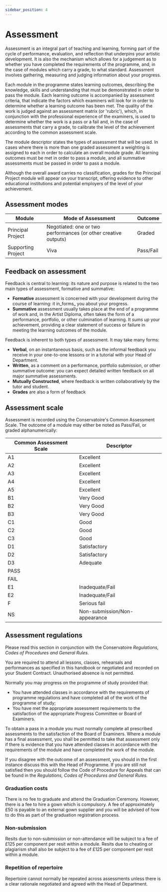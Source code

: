 ```yaml
---
sidebar_position: 4
---
```




# Assessment

Assessment is an integral part of teaching and learning, forming part of the cycle of performance, evaluation, and reflection that underpins your artistic development. It is also the mechanism which allows for a judgement as to whether you have completed the requirements of the programme, and, in the case of modules which carry a grade, to what standard. Assessment involves gathering, measuring and judging information about your progress.

Each module in the programme states learning outcomes, describing the knowledge, skills and understanding that must be demonstrated in order to pass the module. Each learning outcome is accompanied by assessment criteria, that indicate the factors which examiners will look for in order to determine whether a learning outcome has been met. The quality of the work is judged against an assessment matrix (or 'rubric'), which, in conjunction with the professional experience of the examiners, is used to determine whether the work is a pass or a fail and, in the case of assessments that carry a grade, to calibrate the level of the achievement according to the common assessment scale.

The module descriptor states the types of assessment that will be used. In cases where there is more than one graded assessment a weighting is assigned to each in order to calculate an overall module grade. All learning outcomes must be met in order to pass a module, and all summative assessments must be passed in order to pass a module.

Although the overall award carries no classification, grades for the Principal Project module will appear on your transcript, offering evidence to other educational institutions and potential employers of the level of your achievement.

## Assessment modes

| Module | Mode of Assessment | Outcome |
| --- | --- | --- |
| Principal Project | Negotiated: one or two performances (or other creative outputs) | Graded |
| Supporting Project | Viva | Pass/Fail |

## Feedback on assessment

Feedback is central to learning: its nature and purpose is related to the two main types of assessment, formative and summative:

- **Formative** assessment is concerned with your development during the course of learning: it in_forms_ you about your progress.
- **Summative** assessment usually takes place at the end of a programme of work and, in the Artist Diploma, often takes the form of a performance, portfolio, or other culmination of learning. It _sums up_ your achievement, providing a clear statement of success or failure in meeting the learning outcomes of the module.

Feedback is inherent to both types of assessment. It may take many forms:

- **Verbal**, on an instantaneous basis, such as the informal feedback you receive in your one-to-one lessons or in a tutorial with your Head of Department.
- **Written**, as a comment on a performance, portfolio submission, or other summative outcome: you can expect detailed written feedback on all major summative assessments.
- **Mutually Constructed**, where feedback is written collaboratively by the tutor and student.
- **Grades** are also a form of feedback

## Assessment scale

Assessment is recorded using the Conservatoire's Common Assessment Scale. The outcome of a module may either be noted as Pass/Fail, or graded alphanumerically:

| **Common Assessment Scale** | **Descriptor** |
| --- | --- |
| A1 | Excellent |
| A2 | Excellent |
| A3 | Excellent |
| A4 | Excellent |
| A5 | Excellent |
| B1 | Very Good |
| B2 | Very Good |
| B3 | Very Good |
| C1 | Good |
| C2 | Good |
| C3 | Good |
| D1 | Satisfactory |
| D2 | Satisfactory |
| D3 | Adequate |
| PASS |
| FAIL |
| E1 | Inadequate/Fail |
| E2 | Inadequate/Fail |
| F | Serious fail |
| NS | Non-submission/Non-appearance |

## Assessment regulations

Please read this section in conjunction with the Conservatoire _Regulations, Codes of Procedures and General Rules._

You are required to attend all lessons, classes, rehearsals and performances as specified in this handbook or negotiated and recorded on your Student Contract. Unauthorised absence is not permitted.

Normally you may progress on the programme of study provided that:

- You have attended classes in accordance with the requirements of programme regulations and have completed all of the work of the programme of study;
- You have met the appropriate assessment requirements to the satisfaction of the appropriate Progress Committee or Board of Examiners.

To obtain a pass in a module you must normally complete all prescribed assessments to the satisfaction of the Board of Examiners. Where a module has a final assessment, you shall be permitted to take that assessment only if there is evidence that you have attended classes in accordance with the requirements of the module and have completed the work of the module.

If you disagree with the outcome of an assessment, you should in the first instance discuss this with the Head of Programme. If you are still not satisfied then you should follow the Code of Procedure for Appeals that can be found in the _Regulations, Codes of Procedures and General Rules._

### Graduation costs

There is no fee to graduate and attend the Graduation Ceremony. However, there is a fee to hire a gown which is compulsory. A fee of approximately £50 is payable to an external gown supplier and you will be advised of how to do this as part of the graduation registration process.

### Non-submission

Resits due to non-submission or non-attendance will be subject to a fee of £125 per component per resit within a module. Resits due to cheating or plagiarism shall also be subject to a fee of £125 per component per resit within a module.

### Repetition of repertoire

Repertoire cannot normally be repeated across assessments unless there is a clear rationale negotiated and agreed with the Head of Department.